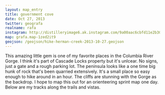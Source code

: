 ```yaml
---
layout: map_entry
title: government cove
date: Oct 27, 2013
twitter: geografa
realname: rafa
instagram: http://distilleryimage6.ak.instagram.com/9a00aac6cbfd11e2b30422000aaa0585_7.jpg
map: grafa.map-1zed2it9
geojson: /geojson/hike-herman-creek-2013-10-27.geojson
---
```

This amazing little gem is one of my favorite places in the Columbia River Gorge. I think it's part of Cascade Locks property but it's unlcear. No signs, just a gate and a rough parking lot. The peninsula looks like a one time big hunk of rock that's been quarried extensively. It's a small place so easy enough to hike around in an hour. The cliffs are stunning with the Gorge as the backdrop. I hope to map this out for an orienteering sprint map one day. Below are my tracks along the trails and vistas.